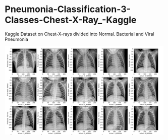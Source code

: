 # Pneumonia-Classification-3-Classes-Chest-X-Ray_-Kaggle
Kaggle Dataset on Chest-X-rays divided into Normal. Bacterial and Viral Pneumonia

![Results](4.jpg)
